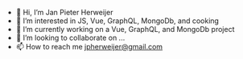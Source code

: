 - 👋 Hi, I’m Jan Pieter Herweijer
- 👀 I’m interested in JS, Vue, GraphQL, MongoDb, and cooking
- 🌱 I’m currently working on a Vue, GraphQL, and MongoDb project
- 💞️ I’m looking to collaborate on ...
- 📫 How to reach me jpherweijer@gmail.com

<!---
CosmosCompany/CosmosCompany is a ✨ special ✨ repository because its `README.md` (this file) appears on your GitHub profile.
You can click the Preview link to take a look at your changes.
--->
